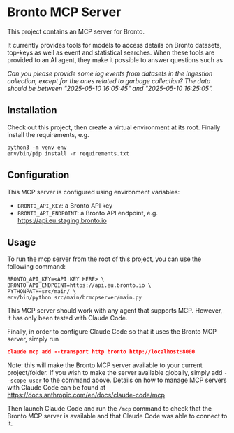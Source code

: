 # Bronto MCP Server

This project contains an MCP server for Bronto. 

It currently provides tools for models to access details on Bronto datasets, top-keys as well as event and statistical 
searches. When these tools are provided to an AI agent, they make it possible to answer questions such as

_Can you please provide some log events from datasets in the ingestion collection, except for the ones related to garbage collection? The data should be between "2025-05-10 16:05:45" and "2025-05-10 16:25:05"._


## Installation

Check out this project, then create a virtual environment at its root. Finally install the requirements, e.g.

```shell
python3 -m venv env
env/bin/pip install -r requirements.txt
```

## Configuration

This MCP server is configured using environment variables:

- `BRONTO_API_KEY`: a Bronto API key
- `BRONTO_API_ENDPOINT`: a Bronto API endpoint, e.g. https://api.eu.staging.bronto.io


## Usage

To run the mcp server from the root of this project, you can use the following command:
```shell
BRONTO_API_KEY=<API KEY HERE> \
BRONTO_API_ENDPOINT=https://api.eu.bronto.io \
PYTHONPATH=src/main/ \
env/bin/python src/main/brmcpserver/main.py
```

This MCP server should work with any agent that supports MCP. However, it has only been tested with Claude Code.

Finally, in order to configure Claude Code so that it uses the Bronto MCP server, simply run 
```json
claude mcp add --transport http bronto http://localhost:8000
```
Note: this will make the Bronto MCP server available to your current project/folder. If you wish to make the server 
available globally, simply add `--scope user` to the command above. Details on how to manage MCP servers with 
Claude Code can be found at https://docs.anthropic.com/en/docs/claude-code/mcp

Then launch Claude Code and run the `/mcp` command to check that the Bronto MCP server is available and that Claude Code 
was able to connect to it. 
